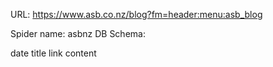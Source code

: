 URL: https://www.asb.co.nz/blog?fm=header:menu:asb_blog

Spider name: asbnz
DB Schema:

date
title
link
content
